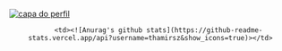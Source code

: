 <a href="https://ibb.co/QQZcDzW"><img src="https://i.ibb.co/PjRYD32/Thamires.png" alt="capa do perfil"  border="0" align="center"></a>



<center>
<table>
    <tr>
       
        <td><![Anurag's github stats](https://github-readme-stats.vercel.app/api?username=thamirsz&show_icons=true)></td>
        
     
     
</table>
</center>  
